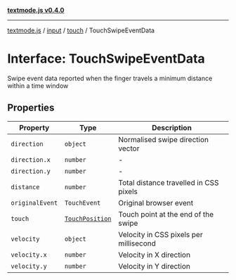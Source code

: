 [**textmode.js v0.4.0**](../../../../../../README.md)

***

[textmode.js](../../../../../../README.md) / [input](../../../README.md) / [touch](../README.md) / TouchSwipeEventData

# Interface: TouchSwipeEventData

Swipe event data reported when the finger travels a minimum distance within a time window

## Properties

| Property | Type | Description |
| ------ | ------ | ------ |
| <a id="direction"></a> `direction` | `object` | Normalised swipe direction vector |
| `direction.x` | `number` | - |
| `direction.y` | `number` | - |
| <a id="distance"></a> `distance` | `number` | Total distance travelled in CSS pixels |
| <a id="originalevent"></a> `originalEvent` | `TouchEvent` | Original browser event |
| <a id="touch"></a> `touch` | [`TouchPosition`](TouchPosition.md) | Touch point at the end of the swipe |
| <a id="velocity"></a> `velocity` | `object` | Velocity in CSS pixels per millisecond |
| `velocity.x` | `number` | Velocity in X direction |
| `velocity.y` | `number` | Velocity in Y direction |
